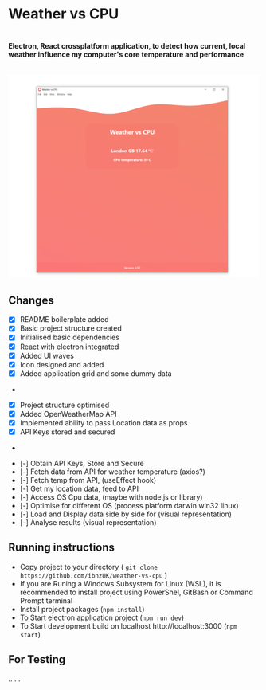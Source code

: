 
# Weather vs CPU <h1>


#### Electron, React crossplatform application, to detect how current, local weather influence my computer's core temperature and performance <h6>


![Preview](src/assets/screenshot.png)
- 
## Changes

- [x] README boilerplate added
- [x] Basic project structure created
- [x] Initialised basic dependencies 
- [x] React with electron integrated
- [x] Added UI waves
- [x] Icon designed and added
- [x] Added application grid and some dummy data
* 
- [x] Project structure optimised 
- [x] Added OpenWeatherMap API 
- [x] Implemented ability to pass Location data as props
- [x] API Keys stored and secured

* 
- [-] Obtain API Keys, Store and Secure
- [-] Fetch data from API for weather temperature  (axios?)
- [-] Fetch temp from API, (useEffect hook)
- [-] Get my location data, feed to API
- [-] Access OS Cpu data, (maybe with node.js or library)  
- [-] Optimise for different OS (process.platform darwin win32 linux)
- [-] Load and Display data side by side for (visual representation)
- [-] Analyse results (visual representation)





## Running instructions
* Copy project to your directory ( `git clone https://github.com/ibnzUK/weather-vs-cpu` )
* If you are Runing a Windows Subsystem for Linux (WSL), it is recommended to install project using PowerShel, GitBash or Command Prompt terminal 
* Install project packages (`npm install`)
* To Start electron application project (`npm run dev`)
* To Start development build on localhost http://localhost:3000  (`npm start`)

## For Testing
..
.
.


   

## 
